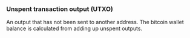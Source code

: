 ### Unspent transaction output (UTXO)
An output that has not been sent to another address. The bitcoin wallet balance is calculated from adding up unspent outputs.

